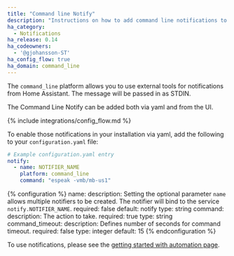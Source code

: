```yaml
---
title: "Command line Notify"
description: "Instructions on how to add command line notifications to Home Assistant."
ha_category:
  - Notifications
ha_release: 0.14
ha_codeowners:
  - '@gjohansson-ST'
ha_config_flow: true
ha_domain: command_line
---
```


The `command_line` platform allows you to use external tools for notifications from Home Assistant. The message will be passed in as STDIN.

The Command Line Notify can be added both via yaml and from the UI.

{% include integrations/config_flow.md %}

To enable those notifications in your installation via yaml, add the following to your `configuration.yaml` file:

```yaml
# Example configuration.yaml entry
notify:
  - name: NOTIFIER_NAME
    platform: command_line
    command: "espeak -vmb/mb-us1"
```

{% configuration %}
name:
  description: Setting the optional parameter `name` allows multiple notifiers to be created. The notifier will bind to the service `notify.NOTIFIER_NAME`.
  required: false
  default: notify
  type: string
command:
  description: The action to take.
  required: true
  type: string
command_timeout:
  description: Defines number of seconds for command timeout.
  required: false
  type: integer
  default: 15
{% endconfiguration %}

To use notifications, please see the [getting started with automation page](/getting-started/automation/).
